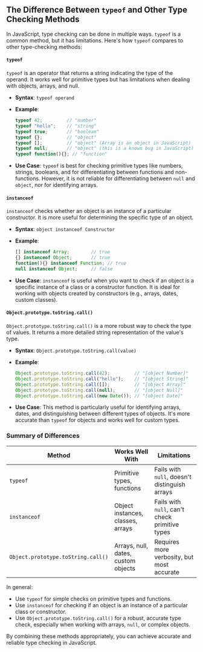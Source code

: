 
## The Difference Between `typeof` and Other Type Checking Methods

In JavaScript, type checking can be done in multiple ways. `typeof` is a common method, but it has limitations. Here's how `typeof` compares to other type-checking methods:

#### `typeof`
`typeof` is an operator that returns a string indicating the type of the operand. It works well for primitive types but has limitations when dealing with objects, arrays, and null.

- **Syntax**: `typeof operand`
- **Example**:
  ```javascript
  typeof 42;         // "number"
  typeof "hello";    // "string"
  typeof true;       // "boolean"
  typeof {};         // "object"
  typeof [];         // "object" (Array is an object in JavaScript)
  typeof null;       // "object" (this is a known bug in JavaScript)
  typeof function(){}; // "function"
  ```

- **Use Case**: `typeof` is best for checking primitive types like numbers, strings, booleans, and for differentiating between functions and non-functions. However, it is not reliable for differentiating between `null` and `object`, nor for identifying arrays.

#### `instanceof`
`instanceof` checks whether an object is an instance of a particular constructor. It is more useful for determining the specific type of an object.

- **Syntax**: `object instanceof Constructor`
- **Example**:
  ```javascript
  [] instanceof Array;        // true
  {} instanceof Object;       // true
  function(){} instanceof Function; // true
  null instanceof Object;     // false
  ```

- **Use Case**: `instanceof` is useful when you want to check if an object is a specific instance of a class or a constructor function. It is ideal for working with objects created by constructors (e.g., arrays, dates, custom classes).

#### `Object.prototype.toString.call()`
`Object.prototype.toString.call()` is a more robust way to check the type of values. It returns a more detailed string representation of the value's type.

- **Syntax**: `Object.prototype.toString.call(value)`
- **Example**:
  ```javascript
  Object.prototype.toString.call(42);         // "[object Number]"
  Object.prototype.toString.call("hello");    // "[object String]"
  Object.prototype.toString.call([]);         // "[object Array]"
  Object.prototype.toString.call(null);       // "[object Null]"
  Object.prototype.toString.call(new Date()); // "[object Date]"
  ```

- **Use Case**: This method is particularly useful for identifying arrays, dates, and distinguishing between different types of objects. It's more accurate than `typeof` for objects and works well for custom types.

### Summary of Differences

| Method                        | Works Well With                      | Limitations                                      |
| ----------------------------- | ------------------------------------- | ------------------------------------------------ |
| `typeof`                      | Primitive types, functions            | Fails with `null`, doesn't distinguish arrays    |
| `instanceof`                  | Object instances, classes, arrays     | Fails with `null`, can't check primitive types   |
| `Object.prototype.toString.call()` | Arrays, null, dates, custom objects | Requires more verbosity, but most accurate       |

In general:
- Use `typeof` for simple checks on primitive types and functions.
- Use `instanceof` for checking if an object is an instance of a particular class or constructor.
- Use `Object.prototype.toString.call()` for a robust, accurate type check, especially when working with arrays, `null`, or complex objects.

By combining these methods appropriately, you can achieve accurate and reliable type checking in JavaScript.

